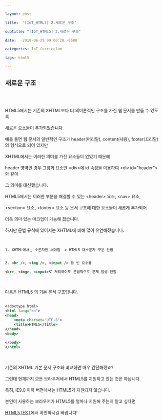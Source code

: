 ```yaml
---

layout: post

title:  "[IoT_HTML5] 2.새로운 구조"

subtitle: "[IoT_HTML5] 2.새로운 구조"

date:   2018-06-25 09:00:20 -0500

categories: IoT_Curriculum

tags: html5

---
```


## 새로운 구조

<br>
<br>

HTML5에서는 기존의 XHTML보다 더 의미론적인 구조를 가진 웹 문서를 만들 수 있도록
<br>
<br>
새로운 요소들이 추가되었습니다.
<br>
<br>
예를 들면 웹 문서의 일반적인 구조가 header(머리말), content(내용), footer(꼬리말)의 형식으로 되어 있지만
<br>
<br>
XHTML에서는 이러한 의미를 가진 요소들이 없었기 때문에
<br>
<br>
header 영역인 경우 그룹화 요소인 &lt;div&gt;에 id 속성을 이용하여 &lt;div id="header"&gt;와 같이
<br>
<br>
그 의미를 대신했습니다.
<br>
<br>
HTML5에서는 이러한 부분을 해결할 수 있는 &lt;header&gt; 요소, &lt;nav&gt; 요소,
<br>
<br>
&lt;section&gt; 요소, &lt;footer&gt; 요소 등 문서 구조에 대한 요소들이 새롭게 추가되어
<br>
<br>
더욱 의미 있는 마크업이 가능해 졌습니다.
<br>
<br>
하지만 문법 규칙에 있어서는 XHTML에 비해 많이 유연해졌습니다.
<br>
<br>
<br>

```xml
1. XHTML에서는 소문자만 써야함 -> HTML5 대소문자 구분 안함


2. <br />, <img />, <input /> 등 빈 요소를 

<br>, <img>, <input>로 처리하여도 문법적으로 문제 발생 안함
```

<br>
<br>
다음은 HTML5 의 기본 문서 구조입니다.

<br>
<br>

```xml
<!doctype html>
<html lang="ko">
<head>
	<meta charset="UTF-8">
	<title>HTML5</title>
</head>
<body>
	
</body>
</html>
```

<br>
<br>
기존의 XHTML 기본 문서 구조와 비교하면 매우 간단해졌죠?
<br>
<br>
그런데 현재까지 모든 브라우저에서 HTML5를 지원하고 있는 것은 아닙니다.
<br>
<br>
특히, IE9.0 이하 버전에서는 HTML5가 지원되지 않습니다.
<br>
<br>
본인이 사용하는 브라우저가 HTML5를 얼마나 지원해 주는지 알고 싶다면 
<br>
<br>
<a href="http://html5test.com">HTML5TEST</a>에서 확인하시길 바랍니다!
